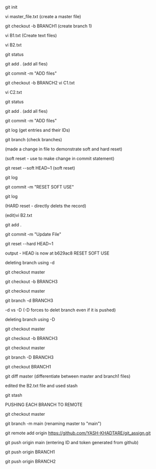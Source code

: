 git init 

vi master_file.txt  (create a master file)

git checkout -b BRANCH1 (create branch 1)

vi B1.txt (Create text files)

vi B2.txt

git status

git add . (add all fies)

git commit -m "ADD files"

git checkout -b BRANCH2 
vi C1.txt

vi C2.txt 

git status

git add . (add all fies)

git commit -m "ADD files"


git log (get entries and their IDs)

git branch (check branches)

(made a change in file to demonstrate soft and hard reset)

(soft reset -  use to make change in commit statement)

git reset --soft HEAD~1   (soft reset)

git log 

git commit -m "RESET SOFT USE"

git log


(HARD reset -  directly delets the record)

(edit)vi B2.txt

git add .

git commit -m "Update File"

git reset --hard HEAD~1

output - HEAD is now at b629ac8 RESET SOFT USE


deleting branch using -d

git checkout master

git checkout -b BRANCH3

git checkout master

git branch -d BRANCH3


-d vs -D (-D forces to delet branch even if it is pushed)

deleting branch using -D

git checkout master

git checkout -b BRANCH3

git checkout master

git branch -D BRANCH3




git checkout BRANCH1

git diff master (differentiate between master and branch1 files)




edited the B2.txt file and used stash

git stash 



PUSHING EACH BRANCH TO REMOTE

git checkout master

git branch -m main     (renaming master to "main")

git remote add origin https://github.com/YASH-KHADTARE/git_assign.git

git push origin main (entering ID and token generated from github)

git push origin BRANCH1

git push origin BRANCH2
